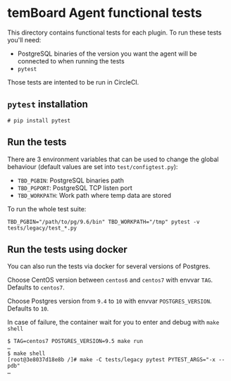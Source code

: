 # temBoard Agent functional tests

This directory contains functional tests for each plugin. To run these tests you'll need:
  * PostgreSQL binaries of the version you want the agent will be connected to when running the tests
  * `pytest`

Those tests are intented to be run in CircleCI.

## `pytest` installation

``` console
# pip install pytest
```

## Run the tests

There are 3 environment variables that can be used to change the global behaviour (default values are set into `test/configtest.py`):
  * `TBD_PGBIN`: PostgreSQL binaries path
  * `TBD_PGPORT`: PostgreSQL TCP listen port
  * `TBD_WORKPATH`: Work path where temp data are stored

To run the whole test suite:
``` console
TBD_PGBIN="/path/to/pg/9.6/bin" TBD_WORKPATH="/tmp" pytest -v tests/legacy/test_*.py
```

## Run the tests using docker

You can also run the tests via docker for several versions of Postgres.

Choose CentOS version between `centos6` and `centos7` with envvar `TAG`.
Defaults to `centos7`.

Choose Postgres version from `9.4` to `10` with envvar `POSTGRES_VERSION`.
Defaults to `10`.

In case of failure, the container wait for you to enter and debug with `make
shell`

``` console
$ TAG=centos7 POSTGRES_VERSION=9.5 make run
…
$ make shell
[root@3e8037d18e8b /]# make -C tests/legacy pytest PYTEST_ARGS="-x --pdb"
…
```

